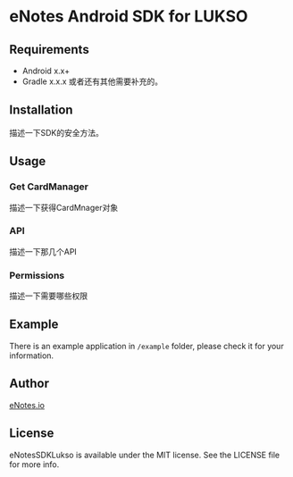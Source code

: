 # eNotes Android SDK for LUKSO

## Requirements

- Android x.x+
- Gradle x.x.x
或者还有其他需要补充的。

## Installation

描述一下SDK的安全方法。

## Usage

### Get CardManager

描述一下获得CardMnager对象

### API

描述一下那几个API

### Permissions

描述一下需要哪些权限

## Example

There is an example application in ```/example``` folder, please check it for your information.

## Author

[eNotes.io](https://enotes.io)

## License

eNotesSDKLukso is available under the MIT license. See the LICENSE file for more info.
